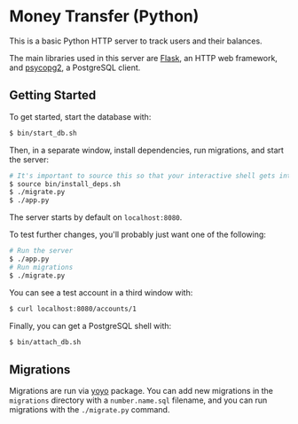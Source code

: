 # Money Transfer (Python)

This is a basic Python HTTP server to track users and their balances.

The main libraries used in this server are [Flask](https://flask.palletsprojects.com/en/1.1.x/), an HTTP web framework, and [psycopg2](https://www.psycopg.org/), a PostgreSQL client.

## Getting Started

To get started, start the database with:
```bash
$ bin/start_db.sh
```

Then, in a separate window, install dependencies, run migrations, and start the server:
```bash
# It's important to source this so that your interactive shell gets into the venv
$ source bin/install_deps.sh
$ ./migrate.py
$ ./app.py
```

The server starts by default on `localhost:8080`.

To test further changes, you'll probably just want one of the following:
```bash
# Run the server
$ ./app.py
# Run migrations
$ ./migrate.py
```

You can see a test account in a third window with:
```bash
$ curl localhost:8080/accounts/1
```

Finally, you can get a PostgreSQL shell with:
```bash
$ bin/attach_db.sh
```


## Migrations

Migrations are run via [yoyo](https://ollycope.com/software/yoyo/latest/) package.  You can add new migrations in the `migrations` directory with a `number.name.sql` filename, and you can run migrations with the `./migrate.py` command.

